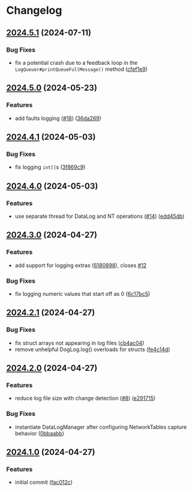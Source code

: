 # Changelog

## [2024.5.1](https://github.com/jonahsnider/doglog/compare/v2024.5.0...v2024.5.1) (2024-07-11)


### Bug Fixes

* fix a potential crash due to a feedback loop in the `LogQueuer#printQueueFullMessage()` method ([cfef1e9](https://github.com/jonahsnider/doglog/commit/cfef1e93fa547f88baba6115ebb3dba33b7d6dcc))

## [2024.5.0](https://github.com/jonahsnider/doglog/compare/v2024.4.1...v2024.5.0) (2024-05-23)


### Features

* add faults logging ([#18](https://github.com/jonahsnider/doglog/issues/18)) ([36da269](https://github.com/jonahsnider/doglog/commit/36da26928eae647810467617c28ff0026a32840f))

## [2024.4.1](https://github.com/jonahsnider/doglog/compare/v2024.4.0...v2024.4.1) (2024-05-03)


### Bug Fixes

* fix logging `int[]`s ([3f869c9](https://github.com/jonahsnider/doglog/commit/3f869c952cfa3560b193d03fbe8d86a64222f341))

## [2024.4.0](https://github.com/jonahsnider/doglog/compare/v2024.3.0...v2024.4.0) (2024-05-03)


### Features

* use separate thread for DataLog and NT operations ([#14](https://github.com/jonahsnider/doglog/issues/14)) ([edd45db](https://github.com/jonahsnider/doglog/commit/edd45db2605bf09f6f5b30a94e098d3a7fc8f5dc))

## [2024.3.0](https://github.com/jonahsnider/doglog/compare/v2024.2.1...v2024.3.0) (2024-04-27)


### Features

* add support for logging extras ([6180898](https://github.com/jonahsnider/doglog/commit/618089889d5d3f697e07ecdbd818ed546ab8626b)), closes [#12](https://github.com/jonahsnider/doglog/issues/12)


### Bug Fixes

* fix logging numeric values that start off as 0 ([6c17bc5](https://github.com/jonahsnider/doglog/commit/6c17bc5019a6cb5c7941b90dc713587ab4f93b8e))

## [2024.2.1](https://github.com/jonahsnider/doglog/compare/v2024.2.0...v2024.2.1) (2024-04-27)


### Bug Fixes

* fix struct arrays not appearing in log files ([cb4ac04](https://github.com/jonahsnider/doglog/commit/cb4ac045b3a4677473c4dfdc04e5a0bdc84305e7))
* remove unhelpful DogLog.log() overloads for structs ([fe4c14d](https://github.com/jonahsnider/doglog/commit/fe4c14d6e858c97309a454f390b32f764f16bfb5))

## [2024.2.0](https://github.com/jonahsnider/doglog/compare/v2024.1.0...v2024.2.0) (2024-04-27)


### Features

* reduce log file size with change detection ([#8](https://github.com/jonahsnider/doglog/issues/8)) ([e291715](https://github.com/jonahsnider/doglog/commit/e291715cc418571fe4e4975a31c3d5e31a2c0fea))


### Bug Fixes

* instantiate DataLogManager after configuring NetworkTables capture behavior ([0bbaabb](https://github.com/jonahsnider/doglog/commit/0bbaabbb91746c76d4df5c1d2abdba144dc6401e))

## [2024.1.0](https://github.com/jonahsnider/doglog/compare/v2024.0.0...v2024.1.0) (2024-04-27)


### Features

* initial commit ([fac012c](https://github.com/jonahsnider/doglog/commit/fac012cfcf8e1d4afd38437d2292e90c7dc9a675))
